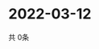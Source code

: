# 2022-03-12
  共 0条

  <!-- BEGIN -->
  <!-- 最后更新时间Sat Mar 12 2022 18:06:21 GMT+0000 (Coordinated Universal Time) -->
  
  <!-- END -->
  
  